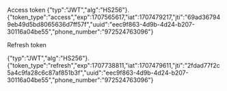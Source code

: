 Access token
{"typ":"JWT","alg":"HS256"}.{"token_type":"access","exp":1707565617,"iat":1707479217,"jti":"69ad367949eb49d5bd8065636d7ff57f","uuid":"eec9f863-4d9b-4d24-b207-30116a04be55","phone_number":"972524763096"}

Refresh token

{"typ":"JWT","alg":"HS256"}.{"token_type":"refresh","exp":1707738811,"iat":1707479611,"jti":"2fdad77f2c5a4c9fa28c6c87af851b3f","uuid":"eec9f863-4d9b-4d24-b207-30116a04be55","phone_number":"972524763096"}

